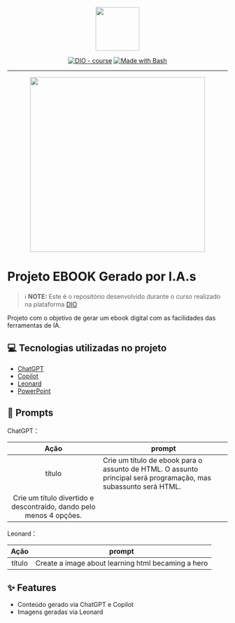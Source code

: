<p align="center">
    <img width="100" src=".github/assets/banner.png">
</p>


<p align="center">
<a href="https://dio.me/"><img src="https://img.shields.io/badge/DIO-Course-28DA77?logo=youtube" alt="DIO - course"></a>
<a href="https://www.gnu.org/software/bash/" title="Go to Bash homepage"><img src="https://img.shields.io/badge/Prompt-Project-blue?logo=gnu-bash&amp;logoColor=white" alt="Made with Bash"></a></p>

-------


<p align="center">
<img 
    src="./assets/cover.png"
    width="400"  
/>
</p>

# Projeto EBOOK Gerado por I.A.s


 > ℹ️ **NOTE:** Este é o repositório desenvolvido durante o curso realizado na plataforma [DIO](https://dio.me)

Projeto com o objetivo de gerar um ebook digital com as facilidades das ferramentas de IA. 

## 💻 Tecnologias utilizadas no projeto

- [ChatGPT](https://chat.openai.com/)
- [Copilot](https://www.microsoft.com/pt-br/microsoft-copilot/personal-ai-assistant) 
- [Leonard](https://leonardo.ai/)
- [PowerPoint](https://www.microsoft.com/en/microsoft-365/powerpoint)

## 🧠 Prompts


ChatGPT：

|   Ação   | prompt                                                                                                                                                                                                                                                                         |
| :------: | ------------------------------------------------------------------------------------------------------------------------------------------------------------------------------------------------------------------------------------------------------------------------------ |
|  título  | Crie um título de ebook para o assunto de HTML. O assunto principal será programação, mas subassunto será HTML.
Crie um título divertido e descontraído, dando pelo menos 4 opções.                                                        |



Leonard：

|  Ação  | prompt                                                                                 |
| :----: | -------------------------------------------------------------------------------------- |
| título | Create a image about learning html becaming a hero |

## ✨ Features

- Conteúdo gerado via ChatGPT e Copilot
- Imagens geradas via Leonard
